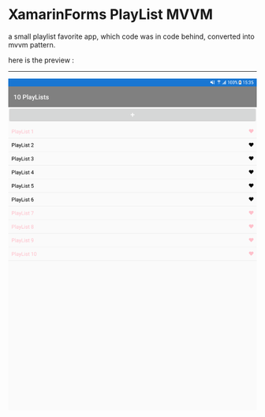 # XamarinForms PlayList MVVM

a small playlist favorite app, which code was in code behind, converted into mvvm pattern. 

here is the preview :  <hr/>
![Alt text](https://github.com/MicroAsif/XamarinForms_PlayList_MVVM/blob/master/Xamarin_PlayList_MVVM/Xamarin_PlayList_MVVM/assets/Screenshot_20190719-153515.png "Optional Preview")


